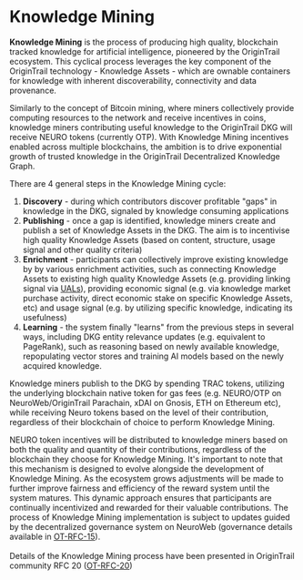 # Knowledge Mining

**Knowledge Mining** is the process of producing high quality, blockchain tracked knowledge for artificial intelligence, pioneered by the OriginTrail ecosystem. This cyclical process leverages the key component of the OriginTrail technology - Knowledge Assets - which are ownable containers for knowledge with inherent discoverability, connectivity and data provenance.

Similarly to the concept of Bitcoin mining, where miners collectively provide computing resources to the network and receive incentives in coins, knowledge miners contributing useful knowledge to the OriginTrail DKG will receive NEURO tokens (currently OTP). With Knowledge Mining incentives enabled across multiple blockchains, the ambition is to drive exponential growth of trusted knowledge in the OriginTrail Decentralized Knowledge Graph.

There are 4 general steps in the Knowledge Mining cycle:

1. **Discovery** - during which contributors discover profitable "gaps" in knowledge in the DKG, signaled by knowledge consuming applications
2. **Publishing** - once a gap is identified, knowledge miners create and publish a set of Knowledge Assets in the DKG. The aim is to incentivise high quality Knowledge Assets (based on content, structure, usage signal and other quality criteria)
3. **Enrichment** - participants can collectively improve existing knowledge by by various enrichment activities, such as connecting Knowledge Assets to existing high quality Knowledge Assets (e.g. providing linking signal via [UALs](https://docs.origintrail.io/decentralized-knowledge-graph-layer-2/dkg-basic-concepts#what-is-a-ual)), providing economic signal (e.g. via knowledge market purchase activity, direct economic stake on specific Knowledge Assets, etc) and usage signal (e.g. by utilizing specific knowledge, indicating its usefulness)
4. **Learning** - the system finally "learns" from the previous steps in several ways, including DKG entity relevance updates (e.g. equivalent to PageRank), such as reasoning based on newly available knowledge, repopulating vector stores and training AI models based on the newly acquired knowledge.

Knowledge miners publish to the DKG by spending TRAC tokens, utilizing the underlying blockchain native token for gas fees (e.g. NEURO/OTP on NeuroWeb/OriginTrail Parachain, xDAI on Gnosis, ETH on Ethereum etc), while receiving Neuro tokens based on the level of their contribution, regardless of their blockchain of choice to perform Knowledge Mining.

NEURO token incentives will be distributed to knowledge miners based on both the quality and quantity of their contributions, regardless of the blockchain they choose for Knowledge Mining. It's important to note that this mechanism is designed to evolve alongside the development of Knowledge Mining. As the ecosystem grows adjustments will be made to further improve fairness and efficiency of the reward system until the system matures. This dynamic approach ensures that participants are continually incentivized and rewarded for their valuable contributions. The process of Knowledge Mining implementation is subject to updates guided by the decentralized governance system on NeuroWeb (governance details available in [OT-RFC-15](https://github.com/OriginTrail/OT-RFC-repository/tree/main/RFCs/OT-RFC-15-OriginTrail-Parachain-Governance)).\
\
Details of the Knowledge Mining process have been presented in OriginTrail community RFC 20 ([OT-RFC-20](https://github.com/OriginTrail/OT-RFC-repository/tree/main/RFCs/OT-RFC-20-Knowledge-Mining-for-Decentralized-AI))
